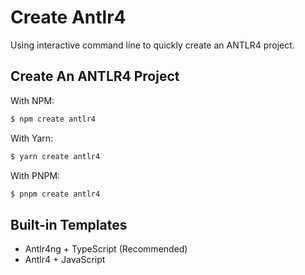 # Create Antlr4
Using interactive command line to quickly create an ANTLR4 project.


## Create An ANTLR4 Project
With NPM:

```bash
$ npm create antlr4
```

With Yarn:

```bash
$ yarn create antlr4
```

With PNPM:

```bash
$ pnpm create antlr4
```

## Built-in Templates
+ Antlr4ng + TypeScript (Recommended)
+ Antlr4 + JavaScript
